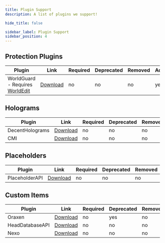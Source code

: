 ```yaml
---
title: Plugin Support
description: A list of plugins we support!

hide_title: false

sidebar_label: Plugin Support
sidebar_position: 4
---
```

## Protection Plugins
| Plugin                                                             | Link                                         | Required | Deprecated | Removed | Added | Planned |
|--------------------------------------------------------------------|----------------------------------------------|----------|------------|---------|-------|---------|
| WorldGuard - Requires [WorldEdit](https://enginehub.org/worldedit) | [Download](https://enginehub.org/worldguard) | no       | no         | no      | yes   | n/a     |

## Holograms
| Plugin          | Link                                                                                                                                | Required | Deprecated | Removed | Added | Planned |
|-----------------|-------------------------------------------------------------------------------------------------------------------------------------|----------|------------|---------|-------|---------|
| DecentHolograms | [Download](https://modrinth.com/plugin/decentholograms)                                                                             | no       | no         | no      | yes   | n/a     |
| CMI             | [Download](https://www.spigotmc.org/resources/cmi-298-commands-insane-kits-portals-essentials-economy-mysql-sqlite-much-more.3742/) | no       | no         | no      | yes   | n/a     |     

## Placeholders
| Plugin         | Link                                                          | Required | Deprecated | Removed | Added | Planned |
|----------------|---------------------------------------------------------------|----------|------------|---------|-------|---------|
| PlaceholderAPI | [Download](https://hangar.papermc.io/HelpChat/PlaceholderAPI) | no       | no         | no      | yes   | n/a     |

## Custom Items
| Plugin          | Link                                                                                                                                                  | Required | Deprecated | Removed | Added | Planned |
|-----------------|-------------------------------------------------------------------------------------------------------------------------------------------------------|----------|------------|---------|-------|---------|
| Oraxen          | [Download](https://www.spigotmc.org/resources/%E2%98%84%EF%B8%8F-oraxen-custom-items-blocks-emotes-furniture-resourcepack-and-gui-1-18-1-20-4.72448/) | no       | yes        | no      | yes   | n/a     |
| HeadDatabaseAPI | [Download](https://www.spigotmc.org/resources/head-database.14280/)                                                                                   | no       | no         | no      | yes   | n/a     |
| Nexo            | [Download](https://polymart.org/resource/nexo.6901)                                                                                                   | no       | no         | no      | no    | yes     |